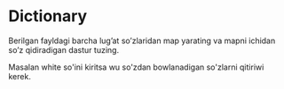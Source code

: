 # Dictionary
Berilgan fayldagi barcha lug’at so’zlaridan map yarating va mapni ichidan so’z qidiradigan dastur tuzing.

Masalan white so'ini kiritsa wu so'zdan bowlanadigan so'zlarni qitiriwi kerek.